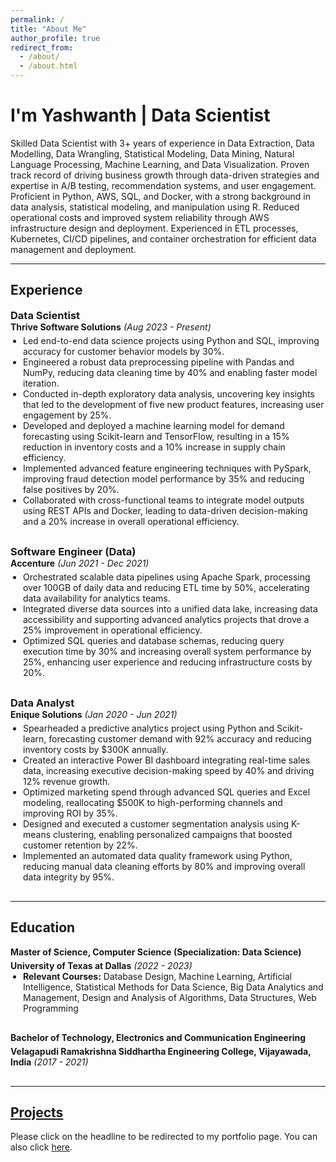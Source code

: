 ```yaml
---
permalink: /
title: "About Me"
author_profile: true
redirect_from: 
  - /about/
  - /about.html
---
```


# I'm Yashwanth | Data Scientist

Skilled Data Scientist with 3+ years of experience in Data Extraction, Data Modelling, Data Wrangling, Statistical Modeling, Data Mining, Natural Language Processing, Machine Learning, and Data Visualization. Proven track record of driving business growth through data-driven strategies and expertise in A/B testing, recommendation systems, and user engagement. Proficient in Python, AWS, SQL, and Docker, with a strong background in data analysis, statistical modeling, and manipulation using R. Reduced operational costs and improved system reliability through AWS infrastructure design and deployment. Experienced in ETL processes, Kubernetes, CI/CD pipelines, and container orchestration for efficient data management and deployment.

---

<style>
  h3, h4, h5, h6 {
    margin: 0;
  }
  .experience-section, .education-section {
    margin-bottom: 30px;
  }
  .company-role, .education-role {
    margin-bottom: 5px;
  }
  .experience-item, .education-item {
    margin-bottom: 15px;
  }
  .experience-item ul, .education-item ul {
    margin: 0;
    padding-left: 20px;
  }
</style>

## Experience

### Data Scientist
<div class="experience-section">
  <div class="company-role">
    <strong>Thrive Software Solutions</strong> <em>(Aug 2023 - Present)</em>
  </div>
  <div class="experience-item">
    <ul>
      <li>Led end-to-end data science projects using Python and SQL, improving accuracy for customer behavior models by 30%.</li>
      <li>Engineered a robust data preprocessing pipeline with Pandas and NumPy, reducing data cleaning time by 40% and enabling faster model iteration.</li>
      <li>Conducted in-depth exploratory data analysis, uncovering key insights that led to the development of five new product features, increasing user engagement by 25%.</li>
      <li>Developed and deployed a machine learning model for demand forecasting using Scikit-learn and TensorFlow, resulting in a 15% reduction in inventory costs and a 10% increase in supply chain efficiency.</li>
      <li>Implemented advanced feature engineering techniques with PySpark, improving fraud detection model performance by 35% and reducing false positives by 20%.</li>
      <li>Collaborated with cross-functional teams to integrate model outputs using REST APIs and Docker, leading to data-driven decision-making and a 20% increase in overall operational efficiency.</li>
    </ul>
  </div>
</div>

### Software Engineer (Data)
<div class="experience-section">
  <div class="company-role">
    <strong>Accenture</strong> <em>(Jun 2021 - Dec 2021)</em>
  </div>
  <div class="experience-item">
    <ul>
      <li>Orchestrated scalable data pipelines using Apache Spark, processing over 100GB of daily data and reducing ETL time by 50%, accelerating data availability for analytics teams.</li>
      <li>Integrated diverse data sources into a unified data lake, increasing data accessibility and supporting advanced analytics projects that drove a 25% improvement in operational efficiency.</li>
      <li>Optimized SQL queries and database schemas, reducing query execution time by 30% and increasing overall system performance by 25%, enhancing user experience and reducing infrastructure costs by 20%.</li>
    </ul>
  </div>
</div>

### Data Analyst
<div class="experience-section">
  <div class="company-role">
    <strong>Enique Solutions</strong> <em>(Jan 2020 - Jun 2021)</em>
  </div>
  <div class="experience-item">
    <ul>
      <li>Spearheaded a predictive analytics project using Python and Scikit-learn, forecasting customer demand with 92% accuracy and reducing inventory costs by $300K annually.</li>
      <li>Created an interactive Power BI dashboard integrating real-time sales data, increasing executive decision-making speed by 40% and driving 12% revenue growth.</li>
      <li>Optimized marketing spend through advanced SQL queries and Excel modeling, reallocating $500K to high-performing channels and improving ROI by 35%.</li>
      <li>Designed and executed a customer segmentation analysis using K-means clustering, enabling personalized campaigns that boosted customer retention by 22%.</li>
      <li>Implemented an automated data quality framework using Python, reducing manual data cleaning efforts by 80% and improving overall data integrity by 95%.</li>
    </ul>
  </div>
</div>

---

## Education

<div class="education-section">
  <div class="education-role">
    <strong>Master of Science, Computer Science (Specialization: Data Science)</strong>
  </div>
  <div class="education-item">
    <strong>University of Texas at Dallas</strong> <em>(2022 - 2023)</em>
    <ul>
      <li><strong>Relevant Courses:</strong> Database Design, Machine Learning, Artificial Intelligence, Statistical Methods for Data Science, Big Data Analytics and Management, Design and Analysis of Algorithms, Data Structures, Web Programming</li>
    </ul>
  </div>
</div>

<div class="education-section">
  <div class="education-role">
    <strong>Bachelor of Technology, Electronics and Communication Engineering</strong>
  </div>
  <div class="education-item">
    <strong>Velagapudi Ramakrishna Siddhartha Engineering College, Vijayawada, India</strong> <em>(2017 - 2021)</em>
  </div>
</div>

---

## [Projects](https://yash413.github.io/Projects/)

Please click on the headline to be redirected to my portfolio page. You can also click [here](https://yash413.github.io/Projects/).